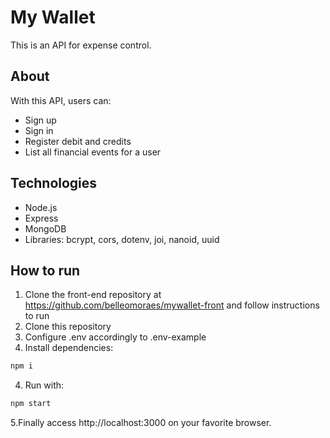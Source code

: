 # My Wallet

This is an API for expense control.

## About
With this API, users can:
- Sign up
- Sign in
- Register debit and credits
- List all financial events for a user


## Technologies
- Node.js
- Express
- MongoDB
- Libraries: bcrypt, cors, dotenv, joi, nanoid, uuid

## How to run
1. Clone the front-end repository at https://github.com/belleomoraes/mywallet-front and follow instructions to run
2. Clone this repository
3. Configure .env accordingly to .env-example
4. Install dependencies: 
```bash
npm i
```
4. Run with: 
```bash
npm start
```
5.Finally access http://localhost:3000 on your favorite browser.
